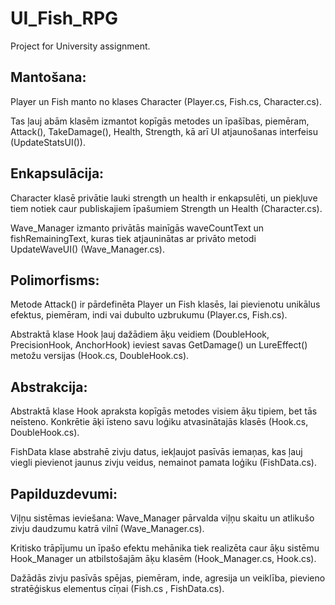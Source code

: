 # UI_Fish_RPG
Project for University assignment. 

## Mantošana:

Player un Fish manto no klases Character (Player.cs, Fish.cs, Character.cs).

Tas ļauj abām klasēm izmantot kopīgās metodes un īpašības, piemēram, Attack(), TakeDamage(), Health, Strength, kā arī UI atjaunošanas interfeisu (UpdateStatsUI()).

## Enkapsulācija:

Character klasē privātie lauki strength un health ir enkapsulēti, un piekļuve tiem notiek caur publiskajiem īpašumiem Strength un Health (Character.cs).

Wave_Manager izmanto privātās mainīgās waveCountText un fishRemainingText, kuras tiek atjauninātas ar privāto metodi UpdateWaveUI() (Wave_Manager.cs).

## Polimorfisms:

Metode Attack() ir pārdefinēta Player un Fish klasēs, lai pievienotu unikālus efektus, piemēram, indi vai dubulto uzbrukumu (Player.cs, Fish.cs).

Abstraktā klase Hook ļauj dažādiem āķu veidiem (DoubleHook, PrecisionHook, AnchorHook) ieviest savas GetDamage() un LureEffect() metožu versijas (Hook.cs, DoubleHook.cs).

## Abstrakcija:

Abstraktā klase Hook apraksta kopīgās metodes visiem āķu tipiem, bet tās neīsteno. Konkrētie āķi īsteno savu loģiku atvasinātajās klasēs (Hook.cs, DoubleHook.cs).

FishData klase abstrahē zivju datus, iekļaujot pasīvās iemaņas, kas ļauj viegli pievienot jaunus zivju veidus, nemainot pamata loģiku (FishData.cs).

## Papilduzdevumi:

Viļņu sistēmas ieviešana: Wave_Manager pārvalda viļņu skaitu un atlikušo zivju daudzumu katrā vilnī (Wave_Manager.cs).

Kritisko trāpījumu un īpašo efektu mehānika tiek realizēta caur āķu sistēmu Hook_Manager un atbilstošajām āķu klasēm (Hook_Manager.cs, Hook.cs).

Dažādās zivju pasīvās spējas, piemēram, inde, agresija un veiklība, pievieno stratēģiskus elementus cīņai (Fish.cs , FishData.cs).